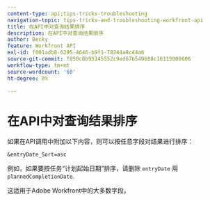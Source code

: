 ```yaml
---
content-type: api;tips-tricks-troubleshooting
navigation-topic: tips-tricks-and-troubleshooting-workfront-api
title: 在API中对查询结果排序
description: 在API中对查询结果排序
author: Becky
feature: Workfront API
exl-id: f001adb8-6295-4646-b9f1-78244a8c44a6
source-git-commit: f050c8b95145552c9ed67b549608c16115000606
workflow-type: tm+mt
source-wordcount: '60'
ht-degree: 0%

---
```



# 在API中对查询结果排序

如果在API调用中附加以下内容，则可以按任意字段对结果进行排序：

```
&entryDate_Sort=asc
```

例如，如果要按任务“计划起始日期”排序，请删除 `entryDate` 用 `plannedCompletionDate`.

这适用于Adobe Workfront中的大多数字段。
